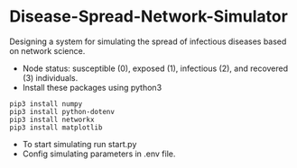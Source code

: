 # Disease-Spread-Network-Simulator

Designing a system for simulating the spread of infectious diseases based on network science.
* Node status: susceptible (0), exposed (1), infectious (2), and recovered (3) individuals.
* Install these packages using python3 
```
pip3 install numpy
pip3 install python-dotenv
pip3 install networkx
pip3 install matplotlib

``` 
* To start simulating run start.py
* Config simulating parameters in .env file.
